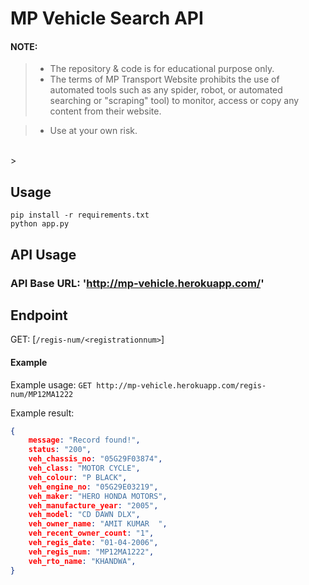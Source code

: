 # MP Vehicle Search API
<h4> NOTE: </h4>

> * The repository & code is for educational purpose only. <br>
> * The terms of MP Transport Website prohibits the use of automated tools such as any spider,
robot, or automated searching or "scraping" tool) to monitor, access or copy any
content from their website. <br>

> * Use at your own risk.
<br>
>
<h2> Usage </h2>

<code>pip install -r requirements.txt</code><br>
<code>python app.py </code>

## API Usage
### API Base URL: 'http://mp-vehicle.herokuapp.com/'

## Endpoint
 GET: [`/regis-num/<registrationnum>`]
 
#### Example
Example usage: `GET http://mp-vehicle.herokuapp.com/regis-num/MP12MA1222` <br>

Example result:
```json
{
    message: "Record found!",
    status: "200",
    veh_chassis_no: "05G29F03874",
    veh_class: "MOTOR CYCLE",
    veh_colour: "P BLACK",
    veh_engine_no: "05G29E03219",
    veh_maker: "HERO HONDA MOTORS",
    veh_manufacture_year: "2005",
    veh_model: "CD DAWN DLX",
    veh_owner_name: "AMIT KUMAR  ",
    veh_recent_owner_count: "1",
    veh_regis_date: "01-04-2006",
    veh_regis_num: "MP12MA1222",
    veh_rto_name: "KHANDWA",
}
```

